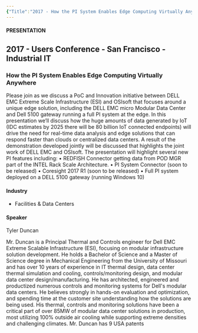 ```yaml
---
{"Title":"2017 - How the PI System Enables Edge Computing Virtually Anywhere","Year":2017,"Industry":"Facilities & Data Centers","URL":"https://resources.osisoft.com/presentations/how-the-pi-system-enables-edge-computing-virtually-anywhere/","PDF":"https://cdn.osisoft.com/osi/presentations/2017-uc-san-francisco/UC17NA02II07_Dell_TDuncan_SRobertson_HowthePIEdge.pdf","Company":"DELL EMC","Keywords":["Data Centers"],"dg-publish":true,"permalink":"/aveva/customer-stories/2017/2017-dell-emc-how-the-pi-system-enables-edge-computing-virtually-anywhere/","dgPassFrontmatter":true}
---
```


#### PRESENTATION

## 2017 - Users Conference - San Francisco - Industrial IT

### How the PI System Enables Edge Computing Virtually Anywhere

Please join as we discuss a PoC and Innovation initiative between DELL EMC Extreme Scale Infrastructure (ESI) and OSIsoft that focuses around a unique edge solution, including the DELL EMC micro Modular Data Center and Dell 5100 gateway running a full PI system at the edge. In this presentation we’ll discuss how the huge amounts of data generated by IoT (IDC estimates by 2025 there will be 80 billion IoT connected endpoints) will drive the need for real-time data analysis and edge solutions that can respond faster than clouds or centralized data centers. A result of the demonstration developed jointly will be discussed that highlights the joint work of DELL EMC and OSIsoft. The presentation will highlight several new PI features including: • REDFISH Connector getting data from POD MGR part of the INTEL Rack Scale Architecture. • PI System Connector (soon to be released) • Coresight 2017 R1 (soon to be released) • Full PI system deployed on a DELL 5100 gateway (running Windows 10)

#### Industry

- Facilities & Data Centers

#### Speaker

Tyler Duncan

Mr. Duncan is a Principal Thermal and Controls engineer for Dell EMC Extreme Scalable Infrastructure (ESI), focusing on modular infrastructure solution development. He holds a Bachelor of Science and a Master of Science degree in Mechanical Engineering from the University of Missouri and has over 10 years of experience in IT thermal design, data center thermal simulation and cooling, controls/monitoring design, and modular data center design/manufacturing. He has architected, engineered and productized numerous controls and monitoring systems for Dell's modular data centers. He believes strongly in hands-on evaluation and optimization, and spending time at the customer site understanding how the solutions are being used. His thermal, controls and monitoring solutions have been a critical part of over 85MW of modular data center solutions in production, most utilizing 100% outside air cooling while supporting extreme densities and challenging climates. Mr. Duncan has 9 USA patents